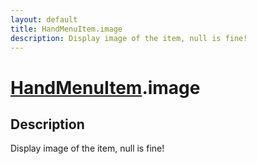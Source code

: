 ```yaml
---
layout: default
title: HandMenuItem.image
description: Display image of the item, null is fine!
---
```

# [HandMenuItem]({{site.url}}/Pages/Reference/HandMenuItem.html).image

## Description
Display image of the item, null is fine!

